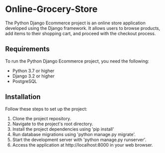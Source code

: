 # Online-Grocery-Store

The Python Django Ecommerce project is an online store application developed using the Django framework. It allows users to browse products, add items to their shopping cart, and proceed with the checkout process.
<br>

## Requirements<br>
To run the Python Django Ecommerce project, you need the following:<br>

- Python 3.7 or higher
- Django 3.2 or higher
- PostgreSQL

## Installation<br>
Follow these steps to set up the project:<br>
1) Clone the project repository.
2) Navigate to the project's root directory.
3) Install the project dependencies using 'pip install'
4) Run database migrations using 'python manage.py migrate'.
5) Start the development server with 'python manage.py runserver'.
6) Access the application at http://localhost:8000 in your web browser.

